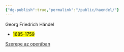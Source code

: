 ```yaml
---
{"dg-publish":true,"permalink":"/public/haendel/"}
---
```


Georg Friedrich Händel
- <mark>1685-1759</mark>

[Szerepe az operában](opera)
